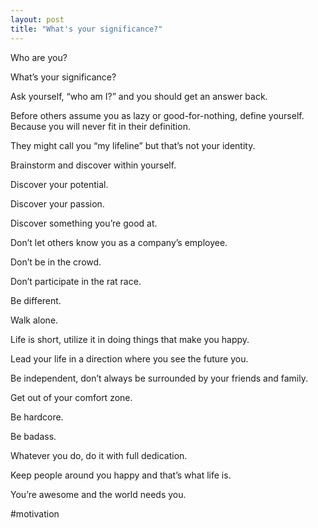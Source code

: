 ```yaml
---
layout: post
title: "What's your significance?"
---
```


Who are you?

What’s your significance?

Ask yourself, “who am I?” and you should get an answer back.

Before others assume you as lazy or good-for-nothing, define yourself. Because you will never fit in their definition.

They might call you “my lifeline” but that’s not your identity.

Brainstorm and discover within yourself.

Discover your potential.

Discover your passion.

Discover something you’re good at.

Don’t let others know you as a company’s employee.

Don’t be in the crowd.

Don’t participate in the rat race.

Be different.

Walk alone.

Life is short, utilize it in doing things that make you happy.

Lead your life in a direction where you see the future you.

Be independent, don’t always be surrounded by your friends and family.

Get out of your comfort zone.

Be hardcore.

Be badass.

Whatever you do, do it with full dedication.

Keep people around you happy and that’s what life is.

You’re awesome and the world needs you.

#motivation